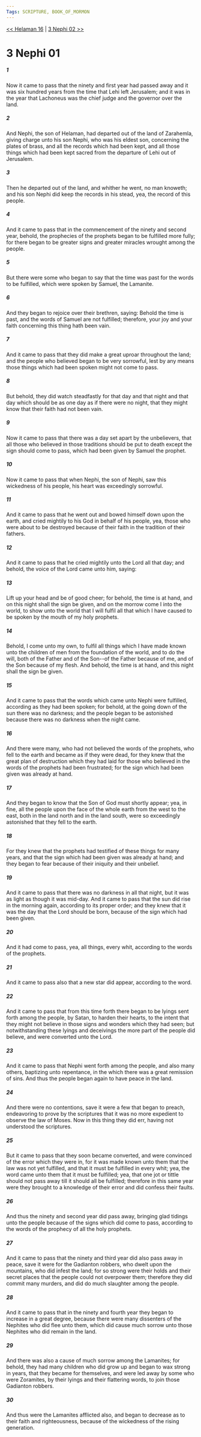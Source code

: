 ```yaml
---
Tags: SCRIPTURE, BOOK_OF_MORMON
---
```


[<< Helaman 16](BOOK_OF_MORMON/10_Helaman/Helaman_16.md) | [3 Nephi 02 >>](BOOK_OF_MORMON/11_3_Nephi/3_Nephi_02.md)

# 3 Nephi 01

##### 1
 Now it came to pass that the ninety and first year had passed away and it was six hundred years from the time that Lehi left Jerusalem; and it was in the year that Lachoneus was the chief judge and the governor over the land.
##### 2
 And Nephi, the son of Helaman, had departed out of the land of Zarahemla, giving charge unto his son Nephi, who was his eldest son, concerning the plates of brass, and all the records which had been kept, and all those things which had been kept sacred from the departure of Lehi out of Jerusalem.
##### 3
 Then he departed out of the land, and whither he went, no man knoweth; and his son Nephi did keep the records in his stead, yea, the record of this people.
##### 4
 And it came to pass that in the commencement of the ninety and second year, behold, the prophecies of the prophets began to be fulfilled more fully; for there began to be greater signs and greater miracles wrought among the people.
##### 5
 But there were some who began to say that the time was past for the words to be fulfilled, which were spoken by Samuel, the Lamanite.
##### 6
 And they began to rejoice over their brethren, saying: Behold the time is past, and the words of Samuel are not fulfilled; therefore, your joy and your faith concerning this thing hath been vain.
##### 7
 And it came to pass that they did make a great uproar throughout the land; and the people who believed began to be very sorrowful, lest by any means those things which had been spoken might not come to pass.
##### 8
 But behold, they did watch steadfastly for that day and that night and that day which should be as one day as if there were no night, that they might know that their faith had not been vain.
##### 9
 Now it came to pass that there was a day set apart by the unbelievers, that all those who believed in those traditions should be put to death except the sign should come to pass, which had been given by Samuel the prophet.
##### 10
 Now it came to pass that when Nephi, the son of Nephi, saw this wickedness of his people, his heart was exceedingly sorrowful.
##### 11
 And it came to pass that he went out and bowed himself down upon the earth, and cried mightily to his God in behalf of his people, yea, those who were about to be destroyed because of their faith in the tradition of their fathers.
##### 12
 And it came to pass that he cried mightily unto the Lord all that day; and behold, the voice of the Lord came unto him, saying:
##### 13
 Lift up your head and be of good cheer; for behold, the time is at hand, and on this night shall the sign be given, and on the morrow come I into the world, to show unto the world that I will fulfil all that which I have caused to be spoken by the mouth of my holy prophets.
##### 14
 Behold, I come unto my own, to fulfil all things which I have made known unto the children of men from the foundation of the world, and to do the will, both of the Father and of the Son--of the Father because of me, and of the Son because of my flesh. And behold, the time is at hand, and this night shall the sign be given.
##### 15
 And it came to pass that the words which came unto Nephi were fulfilled, according as they had been spoken; for behold, at the going down of the sun there was no darkness; and the people began to be astonished because there was no darkness when the night came.
##### 16
 And there were many, who had not believed the words of the prophets, who fell to the earth and became as if they were dead, for they knew that the great plan of destruction which they had laid for those who believed in the words of the prophets had been frustrated; for the sign which had been given was already at hand.
##### 17
 And they began to know that the Son of God must shortly appear; yea, in fine, all the people upon the face of the whole earth from the west to the east, both in the land north and in the land south, were so exceedingly astonished that they fell to the earth.
##### 18
 For they knew that the prophets had testified of these things for many years, and that the sign which had been given was already at hand; and they began to fear because of their iniquity and their unbelief.
##### 19
 And it came to pass that there was no darkness in all that night, but it was as light as though it was mid-day. And it came to pass that the sun did rise in the morning again, according to its proper order; and they knew that it was the day that the Lord should be born, because of the sign which had been given.
##### 20
 And it had come to pass, yea, all things, every whit, according to the words of the prophets.
##### 21
 And it came to pass also that a new star did appear, according to the word.
##### 22
 And it came to pass that from this time forth there began to be lyings sent forth among the people, by Satan, to harden their hearts, to the intent that they might not believe in those signs and wonders which they had seen; but notwithstanding these lyings and deceivings the more part of the people did believe, and were converted unto the Lord.
##### 23
 And it came to pass that Nephi went forth among the people, and also many others, baptizing unto repentance, in the which there was a great remission of sins. And thus the people began again to have peace in the land.
##### 24
 And there were no contentions, save it were a few that began to preach, endeavoring to prove by the scriptures that it was no more expedient to observe the law of Moses. Now in this thing they did err, having not understood the scriptures.
##### 25
 But it came to pass that they soon became converted, and were convinced of the error which they were in, for it was made known unto them that the law was not yet fulfilled, and that it must be fulfilled in every whit; yea, the word came unto them that it must be fulfilled; yea, that one jot or tittle should not pass away till it should all be fulfilled; therefore in this same year were they brought to a knowledge of their error and did confess their faults.
##### 26
 And thus the ninety and second year did pass away, bringing glad tidings unto the people because of the signs which did come to pass, according to the words of the prophecy of all the holy prophets.
##### 27
 And it came to pass that the ninety and third year did also pass away in peace, save it were for the Gadianton robbers, who dwelt upon the mountains, who did infest the land; for so strong were their holds and their secret places that the people could not overpower them; therefore they did commit many murders, and did do much slaughter among the people.
##### 28
 And it came to pass that in the ninety and fourth year they began to increase in a great degree, because there were many dissenters of the Nephites who did flee unto them, which did cause much sorrow unto those Nephites who did remain in the land.
##### 29
 And there was also a cause of much sorrow among the Lamanites; for behold, they had many children who did grow up and began to wax strong in years, that they became for themselves, and were led away by some who were Zoramites, by their lyings and their flattering words, to join those Gadianton robbers.
##### 30
 And thus were the Lamanites afflicted also, and began to decrease as to their faith and righteousness, because of the wickedness of the rising generation.
